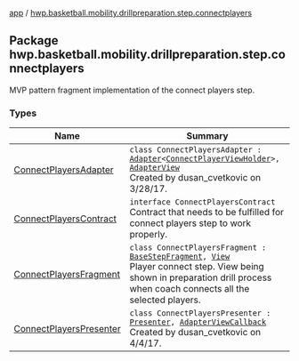 [app](../index.md) / [hwp.basketball.mobility.drillpreparation.step.connectplayers](.)

## Package hwp.basketball.mobility.drillpreparation.step.connectplayers

MVP pattern fragment implementation of the connect players step.

### Types

| Name | Summary |
|---|---|
| [ConnectPlayersAdapter](-connect-players-adapter/index.md) | `class ConnectPlayersAdapter : `[`Adapter`](https://developer.android.com/reference/android/support/v7/widget/RecyclerView/Adapter.html)`<`[`ConnectPlayerViewHolder`](-connect-players-adapter/-connect-player-view-holder/index.md)`>, `[`AdapterView`](-connect-players-contract/-adapter-view/index.md)<br>Created by dusan_cvetkovic on 3/28/17. |
| [ConnectPlayersContract](-connect-players-contract/index.md) | `interface ConnectPlayersContract`<br>Contract that needs to be fulfilled for connect players step to work properly. |
| [ConnectPlayersFragment](-connect-players-fragment/index.md) | `class ConnectPlayersFragment : `[`BaseStepFragment`](../hwp.basketball.mobility.drillpreparation.step/-base-step-fragment/index.md)`, `[`View`](-connect-players-contract/-view/index.md)<br>Player connect step. View being shown in preparation drill process when coach connects all the selected players. |
| [ConnectPlayersPresenter](-connect-players-presenter/index.md) | `class ConnectPlayersPresenter : `[`Presenter`](-connect-players-contract/-presenter/index.md)`, `[`AdapterViewCallback`](-connect-players-contract/-adapter-view-callback/index.md)<br>Created by dusan_cvetkovic on 4/4/17. |
